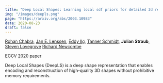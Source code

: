 ```yaml
---
title: "Deep Local Shapes: Learning local sdf priors for detailed 3d reconstruction"
img: "/images/deepls.png"
page: "https://arxiv.org/abs/2003.10983"
date: 2020-08-23
draft: false
---
```

[Rohan Chabra](https://scholar.google.com/citations?user=A3x7UAYAAAAJ), 
[Jan E. Lenssen](https://janericlenssen.github.io), 
[Eddy Ilg](https://www.utn.de/person/eddy-ilg), 
[Tanner Schmidt](https://tschmidt23.github.io), 
**Julian Straub**, 
[Steven Lovegrove](https://scholar.google.com/citations?user=JVum8voAAAAJ)
[Richard Newcombe](https://rapiderobot.bitbucket.io/)

ECCV 2020
[paper](https://arxiv.org/pdf/2003.10983)

Deep Local Shapes (DeepLS) is a deep shape representation that enables encoding and reconstruction of high-quality 3D shapes without prohibitive memory requirements. 
